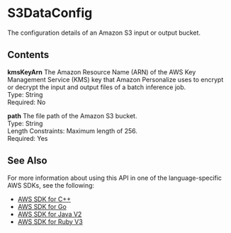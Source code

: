 # S3DataConfig<a name="API_S3DataConfig"></a>

The configuration details of an Amazon S3 input or output bucket\.

## Contents<a name="API_S3DataConfig_Contents"></a>

 **kmsKeyArn**   <a name="personalize-Type-S3DataConfig-kmsKeyArn"></a>
The Amazon Resource Name \(ARN\) of the AWS Key Management Service \(KMS\) key that Amazon Personalize uses to encrypt or decrypt the input and output files of a batch inference job\.  
Type: String  
Required: No

 **path**   <a name="personalize-Type-S3DataConfig-path"></a>
The file path of the Amazon S3 bucket\.  
Type: String  
Length Constraints: Maximum length of 256\.  
Required: Yes

## See Also<a name="API_S3DataConfig_SeeAlso"></a>

For more information about using this API in one of the language\-specific AWS SDKs, see the following:
+  [AWS SDK for C\+\+](https://docs.aws.amazon.com/goto/SdkForCpp/personalize-2018-05-22/S3DataConfig) 
+  [AWS SDK for Go](https://docs.aws.amazon.com/goto/SdkForGoV1/personalize-2018-05-22/S3DataConfig) 
+  [AWS SDK for Java V2](https://docs.aws.amazon.com/goto/SdkForJavaV2/personalize-2018-05-22/S3DataConfig) 
+  [AWS SDK for Ruby V3](https://docs.aws.amazon.com/goto/SdkForRubyV3/personalize-2018-05-22/S3DataConfig) 